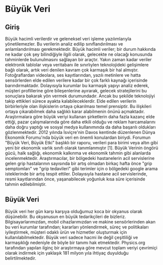 # Büyük Veri
## Giriş
Büyük hacimli verilerdir ve geleneksel veri işleme yazılımlarıyla yönetilemezler. Bu verilerin analiz edilip sınıflandırılması ve anlamlandırılması gerekmektedir. Büyük hacimli veriler; bir durum hakkında ne kadar çok şey bilindiğiyle ilgili olarak, gelecekte ne olacağı konusunda tahminlerde bulunulmasını sağlayan bir araçtır. Yakın zaman kadar veriler elektronik tablolar veya veritabanı ile sınırlıylen teknolojideki gelişimlere bağlı olarak, artık veri denilen kavram çok karmaşık bir hal almıştır. Fotoğraflardan videolara, ses kayıtlarından, yazılı metinlere ve hatta sensörlerden elde edilen verilere kadar bir çok farklı kaynağı içerisinde barındırmaktadır. Dolayısıyla kurumlar bu karmaşık yapıyı analiz ederek, müşteri profillerine göre bileşenlerine ayırarak, gelecek stratejilerini bu sonuçlara bakarak yön vermek durumundadır. Ancak bu şekilde teknolojiyi takip ettikleri sürece ayakta kalabileceklerdir. Elde edilen verilerin birbirleriyle olan ilişkislerin ortaya çıkarılması temel prensiptir. Bu ilişkileri ortaya çıkarabilmek daha sağlıklı karar alabilmenin önünü açmaktadır. Araştırmalara göre büyük veriyi kullanan şirketlerin daha fazla kazanç elde ettiği, pazar çalışmalarında göre daha etkili olduğu ve reklam harcamalarını daha doğru yaptığı ve sosyal medya kullanımında da daha başarılı oldukları gözlenmektedir. 2012 yılında İsviçre'nin Davos kentinde düzenlenen Dünya Ekonomik Forumu'nda büyük veri en önemli konulardan biriydi. Forumun "Büyük Veri, Büyük Etki" başlıklı bir raporu, verileri para birimi veya altın gibi yeni bir ekonomik varlık sınıfı olarak tanımlanmıştır [1]. Büyük Verinin öngörü gücü, halk sağlığı, ekonomik kalkınma ve ekonomik tahmin gibi alanlarda incelenmektedir. Araştırmacılar, bir bölgedeki hastanelerin acil servislerine gelen grip hastalarının sayısında bir artış olmadan birkaç hafta önce "grip semptomları" ve "grip tedavileri" gibi terimler için o bölgedeki google arama isteklerinde bir artış tespit ettiler. Dolayısıyla hastane acil servislerinde, resmi kayıtlarından önce, yaşanabilecek yoğunluk kısa süre içerisinde tahmin edilebilmiştir.

## Büyük Veri
Büyük veri her gün karşı karşıya olduğumuz koca bir okyanus olarak düşünebilir. Bu okyanusun en büyük tedarikçileri de bizleriz. Bilgisayarlarımızdan, mobil cihazlarımızdan ve makine sensörlerinden akan bu veri kurumlar tarafından; kararları yönlendirmek, süreç ve politikaları iyileştirmek, müşteri odaklı ürün ve hizmetler oluşturmak için kullanılabilmektedir. Büyük veri sadece hacmi ile değil çeşitliliği ve karmaşıklığı nedeniyle de böyle bir tanımı hak etmektedir. Physics.org tarafından yapılan ilginç bir araştırmaya göre mevcut toplam veriyi çevrimiçi olarak indirmek için yaklaşık 181 milyon yıla ihtiyaç duyulduğu belirtilmektedir. 
